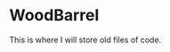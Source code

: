 WoodBarrel
==========

This is where I will store old files of code.
<!DOCTYPE HTML>
<HEAD>
<HEAD>
<BODY> <script type="text/javascript">
document.write "this is java"
</script>
<BODY>
<HTML>
